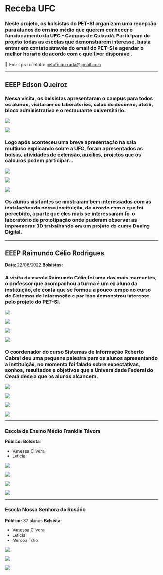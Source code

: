 # Receba UFC

### Neste projeto, os bolsistas do PET-SI organizam uma recepção para alunos do ensino médio que querem conhecer o funcionamento da UFC - Campus de Quixadá. Participam do projeto todas as escolas que demonstrarem interesse, basta entrar em contato através do email do PET-SI e agendar o melhor horário de acordo com o que tiver disponível.
📧 Email pra contato: petufc.quixada@gmail.com 

***
## EEEP Edson Queiroz

### Nessa visita, os bolsistas apresentaram o campus para todos os alunos, visitaram os laboratorios, salas de desenho, ateliê, bloco administrativo e o restaurante universitário. 

![](./EEEP_Edson_Queiroz/1.jpeg)

![](./EEEP_Edson_Queiroz/2.jpeg)

### Logo após aconteceu uma breve apresentação na sala multiuso explicando sobre a UFC, foram apresentados as bolsas, atividades de extensão, auxílios, projetos que os calouros podem participar...

![](./EEEP_Edson_Queiroz/3.jpeg)

![](./EEEP_Edson_Queiroz/4.jpeg)

![](./EEEP_Edson_Queiroz/5.jpeg)

### Os alunos visitantes se mostraram bem interessados com as instalações da nossa instituição, de acordo com o que foi percebido, a parte que eles mais se interessaram foi o laboratório de prototipação onde puderam observar as impressoras 3D trabalhando em um projeto do curso Desing Digital. 


***
## EEEP Raimundo Célio Rodrigues
**Data:** 22/06/2022
**Bolsistas:**

### A visita da escola Raimundo Célio foi uma das mais marcantes, o professor que acompanhou a turma é um ex aluno da instituição, ele conta que se formou a pouco tempo no curso de Sistemas de Informação e por isso demonstrou interesse pelo projeto do PET-SI. 

![](./EEEP_Raimundo_Celio/1.jpeg)

![](./EEEP_Raimundo_Celio/2.jpeg)

![](./EEEP_Raimundo_Celio/3.jpeg)

![](./EEEP_Raimundo_Celio/4.jpeg)

### O coordenador do curso Sistemas de Informação Roberto Cabral deu uma pequena palestra para os alunos apresentando a instituição, no momento foi falado sobre expectativas, sonhos, resultados e objetivos que a Universidade Federal do Ceará deseja que os alunos alcancem. 

![](./EEEP_Raimundo_Celio/5.jpeg)

![](./EEEP_Raimundo_Celio/6.jpeg)

![](./EEEP_Raimundo_Celio/7.jpeg)

![](./EEEP_Raimundo_Celio/8.jpeg)



***
### Escola de Ensino Médio Franklin Távora

**Público:**
**Bolsista**:
* Vanessa Olivera
* Léticia

![](./EEM_Franklin_Tavora/1.jpeg)

![](./EEM_Franklin_Tavora/2.jpeg)

![](./EEM_Franklin_Tavora/3.jpeg)

![](./EEM_Franklin_Tavora/4.jpeg)



***
### Escola Nossa Senhora do Rosário

**Público:** 37 alunos
**Bolsista**:
* Vanessa Olivera
* Léticia
* Marcos Túlio

![](./Colegio_Nossa_Senhora_do_Rosario/1.jpeg)

![](./Colegio_Nossa_Senhora_do_Rosario/2.jpeg)

![](./Colegio_Nossa_Senhora_do_Rosario/3.jpeg)






